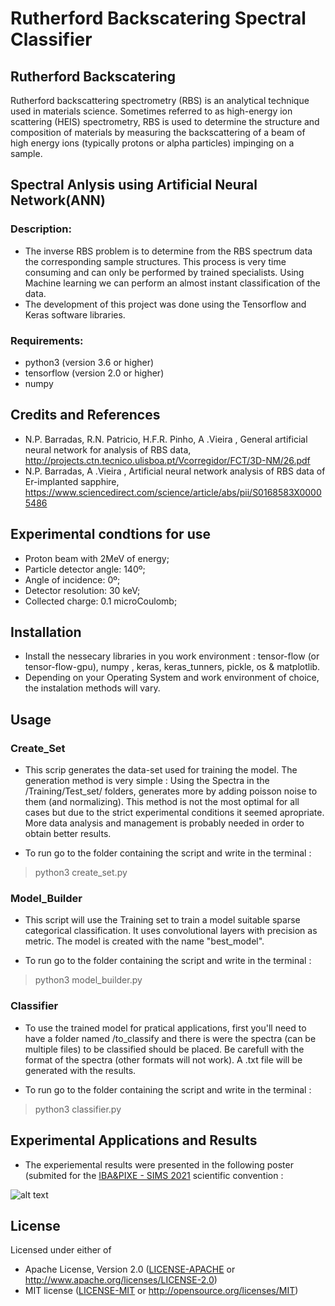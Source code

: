 # Rutherford Backscatering Spectral Classifier

## Rutherford Backscatering
Rutherford backscattering spectrometry (RBS) is an analytical technique used in materials science. Sometimes referred to as high-energy ion scattering (HEIS) spectrometry, RBS is used to determine the structure and composition of materials by measuring the backscattering of a beam of high energy ions (typically protons or alpha particles) impinging on a sample. 

## Spectral Anlysis using Artificial Neural Network(ANN) 
### Description:
- The inverse RBS problem is to determine from the RBS spectrum data the corresponding sample structures. This process is very time consuming and can only be performed by trained specialists. Using Machine learning we can perform an almost instant classification of the data. 
- The development of this project was done using the Tensorflow and Keras software libraries.

### Requirements: 
- python3 (version 3.6 or higher)
- tensorflow (version 2.0 or higher)
- numpy 

## Credits and References
- N.P. Barradas, R.N. Patricio, H.F.R. Pinho, A .Vieira , General artificial neural network for analysis of RBS data, http://projects.ctn.tecnico.ulisboa.pt/Vcorregidor/FCT/3D-NM/26.pdf
- N.P. Barradas, A .Vieira , Artificial neural network analysis of RBS data of Er-implanted sapphire, https://www.sciencedirect.com/science/article/abs/pii/S0168583X00005486

## Experimental condtions for use
- Proton beam with 2MeV of energy;
- Particle detector angle: 140º;
- Angle of incidence: 0º;
- Detector resolution: 30 keV;
- Collected charge: 0.1 microCoulomb;

## Installation
- Install the nessecary libraries in you work environment : tensor-flow (or tensor-flow-gpu), numpy , keras, keras_tunners, pickle, os & matplotlib.
- Depending on your Operating System and work environment of choice, the instalation methods will vary. 

## Usage
### Create_Set
- This scrip generates the data-set used for training the model. The generation method is very simple : Using the Spectra in the /Training/Test_set/<category> folders, generates more by adding poisson noise to them (and normalizing). This method is not the most optimal for all cases but due to the strict experimental conditions it seemed apropriate. More data analysis and management is probably needed in order to obtain better results. 
  
 - To run go to the folder containing the script and write in the terminal : 
 > python3 create_set.py
  
 ### Model_Builder
 - This script will use the Training set to train a model suitable sparse categorical classification. It uses convolutional layers with precision as metric. The model is created with the name "best_model".
  
 - To run go to the folder containing the script and write in the terminal : 
 > python3 model_builder.py
  
### Classifier 
 - To use the trained model for pratical applications, first you'll need to have a folder named /to_classify and there is were the spectra (can be multiple files) to be classified should be placed. Be carefull with the format of the spectra (other formats will not work). A .txt file will be generated with the results.
  
 - To run go to the folder containing the script and write in the terminal : 
 > python3 classifier.py

## Experimental Applications and Results
 -  The experiemental results were presented in the following poster (submited for the [IBA&PIXE - SIMS 2021](http://iba2021.iopconfs.org/home) scientific convention : 
  
 ![alt text](http://url/to/img.png)


## License

Licensed under either of

 * Apache License, Version 2.0 ([LICENSE-APACHE](LICENSE-APACHE) or http://www.apache.org/licenses/LICENSE-2.0)
 * MIT license ([LICENSE-MIT](LICENSE-MIT) or http://opensource.org/licenses/MIT)

